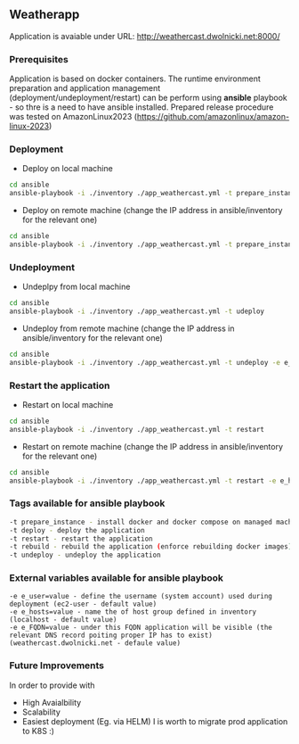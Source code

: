 ## Weatherapp

Application is avaiable under URL: http://weathercast.dwolnicki.net:8000/


### Prerequisites

Application is based on docker containers.
The runtime environment preparation and application management (deployment/undeployment/restart) can be perform using **ansible** playbook - so thre is a need to have ansible installed.
Prepared release procedure was tested on AmazonLinux2023 (https://github.com/amazonlinux/amazon-linux-2023) 

### Deployment

* Deploy on local machine
```bash
cd ansible
ansible-playbook -i ./inventory ./app_weathercast.yml -t prepare_instance,deploy
```
* Deploy on remote machine (change the IP address in ansible/inventory for the relevant one)
```bash
cd ansible
ansible-playbook -i ./inventory ./app_weathercast.yml -t prepare_instance,deploy -e e_hosts=aws_docker --key path_to_private_ssh_key
```
### Undeployment

* Undeplpy from local machine
```bash
cd ansible
ansible-playbook -i ./inventory ./app_weathercast.yml -t udeploy
```
* Undeploy from remote machine (change the IP address in ansible/inventory for the relevant one)
```bash
cd ansible
ansible-playbook -i ./inventory ./app_weathercast.yml -t undeploy -e e_hosts=aws_docker --key path_to_private_ssh_key
```

### Restart the application
* Restart on local machine
```bash
cd ansible
ansible-playbook -i ./inventory ./app_weathercast.yml -t restart
```
* Restart on remote machine (change the IP address in ansible/inventory for the relevant one)
```bash
cd ansible
ansible-playbook -i ./inventory ./app_weathercast.yml -t restart -e e_hosts=aws_docker --key path_to_private_ssh_key
```
### Tags available for ansible playbook
```bash
-t prepare_instance - install docker and docker compose on managed machine
-t deploy - deploy the application
-t restart - restart the application
-t rebuild - rebuild the application (enforce rebuilding docker images)
-t undeploy - undeploy the application
```

### External variables available for ansible playbook
```
-e e_user=value - define the username (system account) used during deployment (ec2-user - default value)
-e e_hosts=value - name the of host group defined in inventory (localhost - default value)
-e e_FQDN=value - under this FQDN application will be visible (the relevant DNS record poiting proper IP has to exist) (weathercast.dwolnicki.net - defaule value) 
```

### Future Improvements
In order to provide with
* High Avaialbility
* Scalability
* Easiest deployment (Eg. via HELM)
I is worth to migrate prod application to K8S :)


